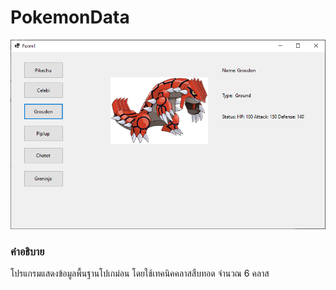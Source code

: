 # PokemonData


![ตัวอย่า](https://github.com/Jessadaruk/Pokemon_Data/blob/main/ProjectPokemon/Thumnail.png)

### คำอธิบาย
โปรแกรมแสดงข้อมูลพื้นฐานโปเกม่อน โดยใช้เทคนิคคลาสสืบทอด จำนวณ 6 คลาส
